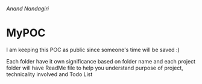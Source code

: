 ###### Anand Nandagiri
# MyPOC

I am keeping this POC as public since someone's time will be saved :)

Each folder have it own significance based on folder name and each project folder will have ReadMe file to help you understand purpose of project, technicality involved and Todo List
